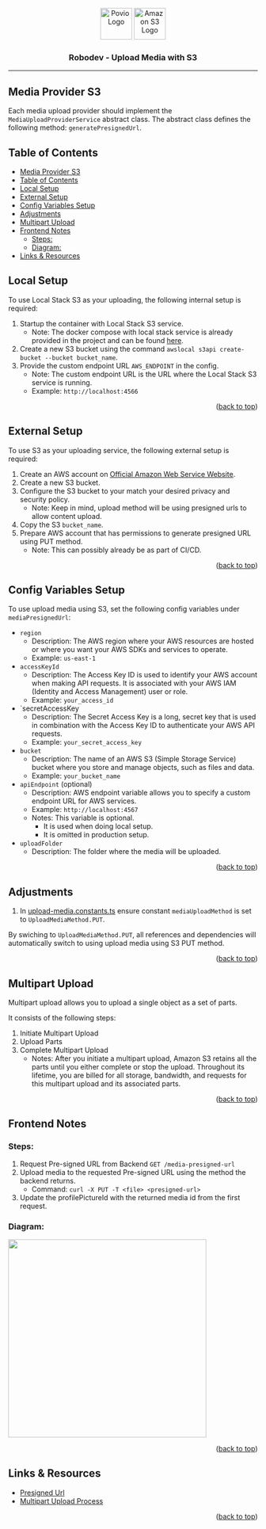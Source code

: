 
<a name="readme-top"></a>

<!-- Project Logos -->
<p align="center">
  <span>
    <img style="height:64px" src="./assets/povio-logo-dark.png" alt="Povio Logo">
  </span>
  <span>
    <img style="height:64px" src="./assets/amazon-s3.png" alt="Amazon S3 Logo">
  </span>
</p>

<!-- Project Title -->
<h3 align="center">Robodev - Upload Media with S3</h3>

---

## Media Provider S3

Each media upload provider should implement the `MediaUploadProviderService` abstract class. The abstract class defines the following method: `generatePresignedUrl`.


## Table of Contents

- [Media Provider S3](#media-provider-s3)
- [Table of Contents](#table-of-contents)
- [Local Setup ](#local-setup-)
- [External Setup ](#external-setup-)
- [Config Variables Setup ](#config-variables-setup-)
- [Adjustments ](#adjustments-)
- [Multipart Upload ](#multipart-upload-)
- [Frontend Notes ](#frontend-notes-)
  - [Steps:](#steps)
  - [Diagram:](#diagram)
- [Links \& Resources ](#links--resources-)

## Local Setup <a name="local-setup"></a>

To use Local Stack S3 as your uploading, the following internal setup is required:

1. Startup the container with Local Stack S3 service.
   - Note: The docker compose with local stack service is already provided in the project and can be found [here](../../../../docker-compose.yml).
2. Create a new S3 bucket using the command `awslocal s3api create-bucket --bucket bucket_name`.
3. Provide the custom endpoint URL `AWS_ENDPOINT` in the config.
   - Note: The custom endpoint URL is the URL where the Local Stack S3 service is running.
   - Example: `http://localhost:4566`

<p align="right">(<a href="#readme-top">back to top</a>)</p>

## External Setup <a name="external-setup"></a>

To use S3 as your uploading service, the following external setup is required:

1. Create an AWS account on [Official Amazon Web Service Website][aws-services-official-website].
2. Create a new S3 bucket.
3. Configure the S3 bucket to your match your desired privacy and security policy.
   - Note: Keep in mind, upload method will be using presigned urls to allow content upload.
4. Copy the S3 `bucket_name`.
5. Prepare AWS account that has permissions to generate presigned URL using PUT method.
   - Note: This can possibly already be as part of CI/CD.

<p align="right">(<a href="#readme-top">back to top</a>)</p>


## Config Variables Setup <a name="config-variables"></a>

To use upload media using S3, set the following config variables under `mediaPresignedUrl`:

- `region`
  - Description: The AWS region where your AWS resources are hosted or where you want your AWS SDKs and services to operate.
  - Example: `us-east-1`
- `accessKeyId`
  - Description: The Access Key ID is used to identify your AWS account when making API requests. It is associated with your AWS IAM (Identity and Access Management) user or role.
  - Example: `your_access_id`
- `secretAccessKey
  - Description: The Secret Access Key is a long, secret key that is used in combination with the Access Key ID to authenticate your AWS API requests.
  - Example: `your_secret_access_key`
- `bucket`
  - Description: The name of an AWS S3 (Simple Storage Service) bucket where you store and manage objects, such as files and data.
  - Example: `your_bucket_name`
- `apiEndpoint` (optional)
  - Description: AWS endpoint variable allows you to specify a custom endpoint URL for AWS services.
  - Example: `http://localhost:4567`
  - Notes: This variable is optional.
    - It is used when doing local setup.
    - It is omitted in production setup.
- `uploadFolder`
  - Description: The folder where the media will be uploaded.

<p align="right">(<a href="#readme-top">back to top</a>)</p>

## Adjustments <a name="template-adjustments"></a>

1. In [upload-media.constants.ts](../upload-media/upload-media.constants.ts) ensure constant `mediaUploadMethod` is set to `UploadMediaMethod.PUT`.

By swiching to `UploadMediaMethod.PUT`, all references and dependencies will automatically switch to using upload media using S3 PUT method.

<p align="right">(<a href="#readme-top">back to top</a>)</p>

## Multipart Upload <a name="multipart-upload"></a>

Multipart upload allows you to upload a single object as a set of parts.

It consists of the following steps:

1. Initiate Multipart Upload
2. Upload Parts
3. Complete Multipart Upload
   - Notes: After you initiate a multipart upload, Amazon S3 retains all the parts until you either complete or stop the upload. Throughout its lifetime, you are billed for all storage, bandwidth, and requests for this multipart upload and its associated parts.


<p align="right">(<a href="#readme-top">back to top</a>)</p>

## Frontend Notes <a name="notes"></a>

### Steps:
1. Request Pre-signed URL from Backend `GET /media-presigned-url`
2. Upload media to the requested Pre-signed URL using the method the backend returns.
   - Command: `curl -X PUT -T <file> <presigned-url>`
3. Update the profilePictureId with the returned media id from the first request.

### Diagram:
<img src="./assets/fe-upload-media.png" height="400px">


<p align="right">(<a href="#readme-top">back to top</a>)</p>

## Links & Resources <a name="links-and-resources"></a>

- [Presigned Url](https://docs.aws.amazon.com/AmazonS3/latest/userguide/using-presigned-url.html)
- [Multipart Upload Process](https://docs.aws.amazon.com/AmazonS3/latest/userguide/mpuoverview.html#mpu-process)

<p align="right">(<a href="#readme-top">back to top</a>)</p>

<!-- Readme Variables -->

[aws-services-official-website]: https://aws.amazon.com/
